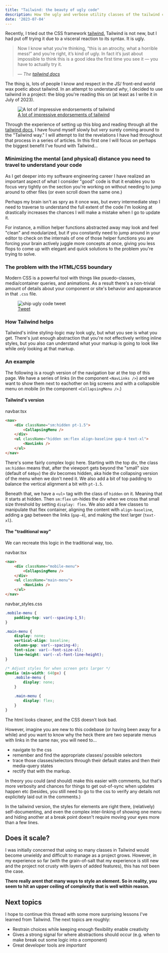 ```yaml
---
title: "Tailwind: the beauty of ugly code"
description: How the ugly and verbose utility classes of the tailwind css framework help you write maintainable and understandable code
date: '2023-07-04'
---
```



Recently, I tried out the CSS framework [tailwind.](https://tailwindcss.com/) Tailwind is not new, but I had put off trying it due to a visceral reaction to its syntax. It is ugly.

> Now I know what you’re thinking, “this is an atrocity, what a horrible mess!” and you’re right, it’s kind of ugly. In fact it’s just about impossible to think this is a good idea the first time you see it — you have to actually try it.
> 
> &mdash; _The [tailwind docs](https://tailwindcss.com/docs/utility-first)_

The thing is, lots of people I know and respect in the JS/ front-end world wax poetic about tailwind. In an attempt to understand _why_, I decided to use tailwind in a project: the blog you're reading this on (at least as I write it in July of 2023). 

<figure>
    <img src=/assets/tailwind-endorsements.png  class="full-width" alt="A lot of impressive endorsements of tailwind"/>
    <figcaption><a href=https://tailwindcss.com/ >A lot of impressive endorsements of tailwind</a></figcaption>
</figure>

Through the experience of setting up this blog and reading through all the [tailwind docs,](https://tailwindcss.com/docs) I have found myself slowly but _very_ surely coming around to the "Tailwind way." I will attempt to list the revelations I have had throughout that process in a series of articles. In this first one I will focus on perhaps the biggest benefit I've found with Tailwind...



### Minimizing the mental (and physical) distance you need to travel to understand your code

As I get deeper into my software engineering career I have realized an important aspect of what I consider "good" code is that it enables you to focus very tightly on the section you're working on without needing to jump around to other files (or even scroll down the same one.)  

Perhaps my brain isn't as spry as it once was, but every intermediate step I need to traverse to understand the full extent of the code I'm looking at drastically increases the chances I will make a mistake when I go to update it. 

For instance, a million helper functions abstracted away may look and feel "clean" and modularized, but if you constantly need to jump around in your editor to check on the internals of one of those helper functions you are forcing your brain actively juggle more concepts at once, giving you less flops to come up with elegant and quick solutions to the problem you're trying to solve. 


### The problem with the HTML/CSS boundary

Modern CSS is a powerful tool with things like psuedo-classes, media/container queries, and animations. As a result there's a non-trivial amount of details about your component or site's behavior and appearance in that `.css` file. 


<figure>
    <img src=/assets/ship-ugly.png  alt="ship ugly code tweet"/>
    <figcaption>
        <a href="https://twitter.com/ryanflorence/status/1673883374459686915">Tweet</a>
    </figcaption>
</figure>


### How Tailwind helps 

Tailwind's inline styling-logic may look ugly, but what you see is what you get. 
There's just enough abstraction that you're not effectively writing inline styles, but you also can understand what your markup is going to look like while _only_ looking at that markup. 

### An example

The following is a rough version of the navigation bar at the top of this page. We have a series of links (in the component `<NavLinks />`) and we want to show them next to eachother on big screens and with a collapsible menu on mobile (in the component `<CollapsingMenu />`.) 

#### Tailwind's version

<p class="file-title">navbar.tsx</p>

```html
<nav>
    <div className="sm:hidden pt-1.5">
        <CollapsingMenu />
    </div>
    <ul className="hidden sm:flex align-baseline gap-4 text-xl">
        <NavLinks />
    </ul>
</nav>
```

There's some fairly complex logic here. Starting with the top div, the class `sm:hidden` means that, after the viewport gets beyond the "small" size (default of `640px`) the div becomes hidden, aka hide the collapsing version of the menu when we don't need it. We also add a bit of top padding to balance the vertical alignment a bit with `pt-1.5`. 

Beneath that, we have a `<ul>` tag with the class of `hidden` on it. Meaning that it starts at hidden. Then `sm:flex` un-hides the div when we cross that small size threshold by setting `display: flex`. We also add a few classes to manipulate that flex container, aligning the content with `align-baseline`, adding a gap between the links (`gap-4`), and making the text larger (`text-xl`). 

#### The "traditional way"

We can recreate this logic in the traditional way, too. 

<p class="file-title">navbar.tsx</p>

```html title="my_file"
<nav>
    <div className="mobile-menu">
        <CollapsingMenu />
    </div>
    <ul className="main-menu">
        <NavLinks />
    </ul>
</nav>
```

<p class="file-title">navbar_styles.css</p>

```css
.mobile-menu {
    padding-top: var(--spacing-1_5);
}

.main-menu {
    display: none;
    vertical-align: baseline;
    column-gap: var(--spacing-4);
    font-size: var(--font-size-xl);
    line-height: var(--xl-font-line-height);
}

/* Adjust styles for when screen gets larger */
@media (min-width: 640px) { 
    .mobile-menu {
        display: none;
    }

    .main-menu {
        display: flex;
    }
}
```

The html looks cleaner, and the CSS doesn't look bad. 

However, imagine you are new to this codebase (or having been away for a while) and you want to know why the heck there are two separate menus with links in the same nav, you will need to...
- navigate to the css
- remember and find the appropriate classes/ possible selectors
- trace those classes/selectors through their default states and then their media-query states
- rectify that with the markup. 

In theory you could (and should) make this easier with comments, but that's more verbosity and chances for things to get out-of-sync when updates happen etc (besides, you still need to go to the css to verify any details not explicitely laid out in the comments.) 

In the tailwind version, the styles for elements are right there, (relatively) self-documenting, and even the complex inter-linking of showing one menu and hiding another at a break point doesn't require moving your eyes more than a few lines. 


## Does it scale?

I was initially concerned that using so many classes in Tailwind would become unwieldy and difficult to manage as a project grows. However, in my experience so far (with the grain-of-salt that my experience is still new and the project not crusty with layers of added features), this has not been the case. 


**There really arent _that_ many ways to style an element. So in reality, you seem to hit an upper ceiling of complexity that is well within reason.**


## Next topics

I hope to continue this thread with some more surprising lessons I've learned from Tailwind. The next topics are roughly:

- Restrain choices while keeping enough flexibility enable creativity
- Gives a strong signal for where abstractions should occur (e.g. when to make break out some logic into a component)
- Great developer tools are _important_

